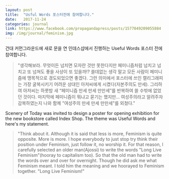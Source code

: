 ```yaml
---
layout: post
title:  "Usful Words 포스터전에 참여합니다."
date:   2017-11-24
categories: journal
link: https://www.facebook.com/propagandapress/posts/1577049209055884
img: /img/journal/feminism.jpg
---
```

건대 커먼그라운드에 새로 문을 연 인데스샵에서 진행하는 Useful Words 포스터 전에 참여합니다. 

>"생각해보라. 무엇이든 넘치면 모자란 것만 못한다지만 페미니즘처럼 넘치고 넘치고 또 넘쳐도 좋을 사상이 또 있을까!? 쓸데없는 생각 말고 모든 사람이 페미니즘에 맹목적으로 경도되었으면 좋겠다. 그런 의미에서 포스터에 쓰인 캘리그래피는 가장 굴복시키기 어려운 상대인 아저씨에게 시켰다(자본주의도 만세). 그리하여 아저씨는 하룻밤 새 “페미니즘 만세 만세 만만세”를 반복하여 쓸 수밖에 없었던 것이다. 마지막에 페미니즘이 뭐냐고 묻기는 했지만… 여성주의라고 알려주자 감복하였는지 나와 함께 "여성주의 만세 만세 만만세"를 외쳤다."

Scenery of Today was invited to design a poster for opening exhibition for the new bookstore called Index Shop. The theme was Useful Words and here's my statement.

>"Think about it. Although it is said that less is more, Feminism is quite opposite. More is more. I hope everybody to just stop try think their position under Feminism, just follow it, no worship it. For that reason, I carefully selected an older man(Ajossi) to write the words "Long Live Feminism"(hooray to capitalism too). So that the old man had to write the words over and over for overnight. Though he did ask me what Feminism meant. I told him the meaning and we hoorayed to Feminism together. "Long Live Feminism!"